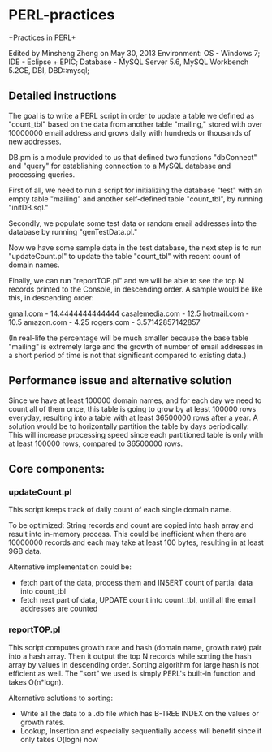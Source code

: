 PERL-practices
==============

+Practices in PERL+

Edited by Minsheng Zheng on May 30, 2013
Environment:
OS - Windows 7;
IDE - Eclipse + EPIC;
Database - MySQL Server 5.6, MySQL Workbench 5.2CE, DBI, DBD::mysql;

Detailed instructions
---------------------
The goal is to write a PERL script in order
to update a table we defined as "count_tbl" based on the data from
another table "mailing," stored with over 10000000 email address
and grows daily with hundreds or thousands of new addresses.

DB.pm is a module provided to us that defined two functions "dbConnect" and "query"
for establishing connection to a MySQL database and processing queries.

First of all, we need to run a script for initializing the database "test" with
an empty table "mailing" and another self-defined table "count_tbl", by running
"initDB.sql."

Secondly, we populate some test data or random email addresses into the database
by running "genTestData.pl."

Now we have some sample data in the test database, the next step is
to run "updateCount.pl" to update the table "count_tbl" with recent
count of domain names.

Finally, we can run "reportTOP.pl" and we will be able to see the top N
records printed to the Console, in descending order. A sample would be like
this, in descending order:

gmail.com - 14.4444444444444
casalemedia.com - 12.5
hotmail.com - 10.5
amazon.com - 4.25
rogers.com - 3.57142857142857

(In real-life the percentage will be much smaller because the base table "mailing"
is extremely large and the growth of number of email addresses in a short 
period of time is not that significant compared to existing data.)


Performance issue and alternative solution
------------------------------------------
Since we have at least 100000 domain names, and for each day we need to count all of them once,
this table is going to grow by at least 100000 rows everyday, resulting into a table with at least
36500000 rows after a year. A solution would be to horizontally partition the table by days periodically. 
This will increase processing speed since each partitioned table is only with at least 100000 rows,
compared to 36500000 rows. 


Core components:
----------------

### updateCount.pl
This script keeps track of daily count of each single domain name.

To be optimized:
String records and count are copied into hash array and result into in-memory process.
This could be inefficient when there are 10000000 records and each may take at least 100 bytes, resulting
in at least 9GB data. 

Alternative implementation could be:
- fetch part of the data, process them and INSERT count of partial data into count_tbl
- fetch next part of data, UPDATE count into count_tbl, until all the email addresses are counted

### reportTOP.pl
This script computes growth rate and hash (domain name, growth rate) pair
into a hash array. Then it output the top N records while sorting
the hash array by values in descending order. Sorting algorithm for large
hash is not efficient as well. The "sort" we used is simply PERL's built-in function and
takes O(n*logn).

Alternative solutions to sorting:
- Write all the data to a .db file which has B-TREE INDEX on the values or growth rates.
- Lookup, Insertion and especially sequentially access will benefit since it only takes O(logn) now

